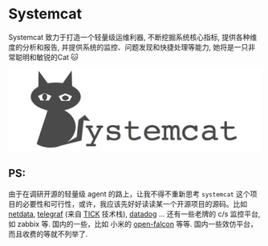 # Systemcat

Systemcat 致力于打造一个轻量级运维利器, 不断挖掘系统核心指标, 提供各种维度的分析和报告, 并提供系统的监控、问题发现和快捷处理等能力, 她将是一只非常聪明和敏锐的Cat :cat:

![systemcat](./systemcat.png)

## PS:
由于在调研开源的轻量级 agent 的路上，让我不得不重新思考 `systemcat` 这个项目的必要性和可行性，或许，我应该先好好读读某一个开源项目的源码。比如 [netdata](http://netdata.firehol.org/), [telegraf](https://github.com/influxdata/telegraf) (来自 [TICK](https://www.influxdata.com/open-source/) 技术栈), [datadog](https://www.datadoghq.com/) ... 还有一些老牌的 c/s 监控平台, 如 zabbix 等. 国内的一些，比如 小米的 [open-falcon](https://github.com/open-falcon/agent) 等等. 国内一些效仿平台，而且收费的等就不列举了. 
